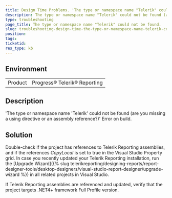 ```yaml
---
title: Design Time Problems. 'The type or namespace name "Telerik" could not be found (are you missing a using directive or an assembly reference?)' Error on build.
description: The type or namespace name "Telerik" could not be found (are you missing a using directive or an assembly reference?) - Error on build.
type: troubleshooting
page_title: The type or namespace name "Telerik" could not be found.
slug: troubleshooting-design-time-the-type-or-namespace-name-telerik-could-not-be-found-are-you-missing-a-using-directive-or-an-assembly-reference
position: 
tags: 
ticketid: 
res_type: kb
---
```


## Environment
<table>
	<tr>
		<td>Product</td>
		<td>Progress® Telerik® Reporting</td>
	</tr>
</table>


## Description
'The type or namespace name 'Telerik' could not be found (are you missing a using directive or an assembly reference?)' Error on build.
## Solution
Double-check if the project has references to Telerik Reporting assemblies, and if the references _CopyLocal_ is set to true in the Visual Studio Property grid. In case you recently updated your Telerik Reporting installation, run the [Upgrade Wizard]({% slug telerikreporting/designing-reports/report-designer-tools/desktop-designers/visual-studio-report-designer/upgrade-wizard %}) in all related projects in Visual Studio.

If Telerik Reporting assemblies are referenced and updated, verify that the project targets .NET4+ framework Full Profile version.
